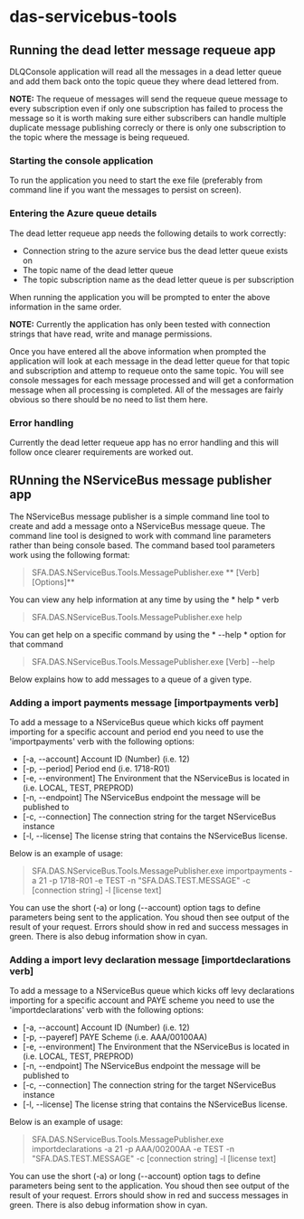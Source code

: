 # das-servicebus-tools

## Running the dead letter message requeue app

DLQConsole application will read all the messages in a dead letter queue and add them back onto the topic queue they where dead lettered from. 

__NOTE:__ The requeue of messages will send the requeue queue message to every subscription even if only one subscription has failed to process the message so it is worth making sure either subscribers can handle multiple duplicate message publishing correcly or there is only one subscription to the topic where the message is being requeued.

### Starting the console application
To run the application you need to start the exe file (preferably from command line if you want the messages to persist on screen).

### Entering the Azure queue details
The dead letter requeue app needs the following details to work correctly:

- Connection string to the azure service bus the dead letter queue exists on
- The topic name of the dead letter queue
- The topic subscription name as the dead letter queue is per subscription

When running the application you will be prompted to enter the above information in the same order.

__NOTE:__ Currently the application has only been tested with connection strings that have read, write and manage permissions.

Once you have entered all the above information when prompted the application will look at each message in the dead letter queue for that topic and subscription and attemp to requeue onto the same topic. You will see console messages for each message processed and will get a conformation message when all processing is completed. All of the messages are fairly obvious so there should be no need to list them here.

### Error handling

Currently the dead letter requeue app has no error handling and this will follow once clearer requirements are worked out. 


## RUnning the NServiceBus message publisher app

The NServiceBus message publisher is a simple command line tool to create and add a message onto a NServiceBus message queue. The command line tool is designed to work with command line parameters rather than being console based. The command based tool parameters work using the following format:

> SFA.DAS.NServiceBus.Tools.MessagePublisher.exe ** [Verb] [Options]** 

You can view any help information at any time by using the * help * verb

> SFA.DAS.NServiceBus.Tools.MessagePublisher.exe help

You can get help on a specific command by using the * --help * option for that command

> SFA.DAS.NServiceBus.Tools.MessagePublisher.exe [Verb] --help


Below explains how to add messages to a queue of a given type.

### Adding a import payments message [importpayments verb]
To add a message to a NServiceBus queue which kicks off payment importing for a specific account and period end you need to use the 'importpayments' verb with the following options:

- [-a, --account] Account ID (Number) (i.e. 12)
- [-p, --period] Period end (i.e. 1718-R01)
- [-e, --environment] The Environment that the NServiceBus is located in (i.e. LOCAL, TEST, PREPROD)
- [-n, --endpoint] The NServiceBus endpoint the message will be published to
- [-c, --connection] The connection string for the target NServiceBus instance
- [-l, --license] The license string that contains the NServiceBus license.

Below is an example of usage:

> SFA.DAS.NServiceBus.Tools.MessagePublisher.exe importpayments -a 21 -p 1718-R01 -e TEST -n "SFA.DAS.TEST.MESSAGE" -c [connection string] -l [license text]
  
You can use the short (-a) or long (--account) option tags to define parameters being sent to the application. You shoud then see output of the result of your request. Errors should show in red and success messages in green. There is also debug information show in cyan.

### Adding a import levy declaration message [importdeclarations verb]
To add a message to a NServiceBus queue which kicks off levy declarations importing for a specific account and PAYE scheme you need to use the 'importdeclarations' verb with the following options:

- [-a, --account] Account ID (Number) (i.e. 12)
- [-p, --payeref] PAYE Scheme (i.e. AAA/00100AA)
- [-e, --environment] The Environment that the NServiceBus is located in (i.e. LOCAL, TEST, PREPROD)
- [-n, --endpoint] The NServiceBus endpoint the message will be published to
- [-c, --connection] The connection string for the target NServiceBus instance
- [-l, --license] The license string that contains the NServiceBus license.

Below is an example of usage:

> SFA.DAS.NServiceBus.Tools.MessagePublisher.exe importdeclarations -a 21 -p AAA/00200AA -e TEST -n "SFA.DAS.TEST.MESSAGE" -c [connection string] -l [license text]
  
You can use the short (-a) or long (--account) option tags to define parameters being sent to the application. You shoud then see output of the result of your request. Errors should show in red and success messages in green. There is also debug information show in cyan.

